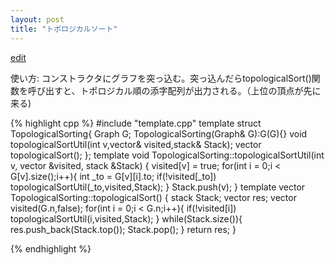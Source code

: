 ```yaml
---
layout: post
title: "トポロジカルソート"
---
```

[edit](https://github.com/harufujimoto/harufujimoto.github.io/edit/master/_posts/graph/2020-09-03-topological_sort.md)

使い方: コンストラクタにグラフを突っ込む。突っ込んだらtopologicalSort()関数を呼び出すと、トポロジカル順の添字配列が出力される。（上位の頂点が先に来る)

{% highlight cpp %}
#include "template.cpp"
template<class T> struct TopologicalSorting{
    Graph<T> G;
    TopologicalSorting(Graph<T>& G):G(G){}
    void topologicalSortUtil(int v,vector<bool>& visited,stack<int>& Stack);
    vector<int> topologicalSort();
};
template<class T>
void TopologicalSorting<T>::topologicalSortUtil(int v, vector<bool> &visited, stack<int> &Stack) {
    visited[v] = true;
    for(int i = 0;i < G[v].size();i++){
        int _to = G[v][i].to;
        if(!visited[_to]) topologicalSortUtil(_to,visited,Stack);
    }
    Stack.push(v);
}
template<class T>
vector<int> TopologicalSorting<T>::topologicalSort() {
    stack<int> Stack;
    vector<int> res;
    vector<bool> visited(G.n,false);
    for(int i = 0;i < G.n;i++){
        if(!visited[i]) topologicalSortUtil(i,visited,Stack);
    }
    while(Stack.size()){
        res.push_back(Stack.top());
        Stack.pop();
    }
    return res;
}


{% endhighlight %}
